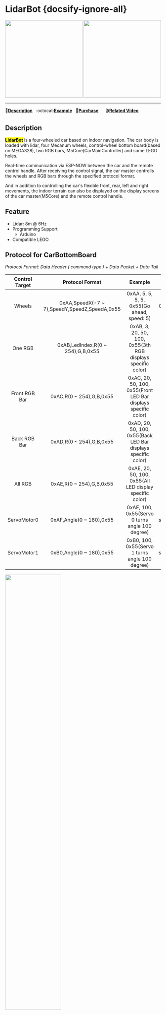 # LidarBot {docsify-ignore-all}

<img src="assets/img/product_pics/app/lidarbot_01.jpg" width="250" height="250"> <img src="assets/img/product_pics/app/lidarbot_03.jpg" width="250" height="250">

* * *

:memo:**[Description](#Description)**&nbsp;&nbsp;&nbsp;:octocat:**[Example](#Example)**&nbsp;&nbsp;&nbsp;🛒**[Purchase](https://www.aliexpress.com/store/product/M5Stack-New-Lidar-Bot-Mini-Car-Lidar-8m-6Hz-McNamm-Wheels-NeoPixel-LED-Bar-with-ESP32/3226069_32951134988.html?spm=a2g1y.12024536.productList_5885013.subject_7)**&nbsp;&nbsp;&nbsp;&nbsp;&nbsp;&nbsp;:clapper:**[Related Video](#Related-Video)**

## Description

**<mark>LidarBot</mark>** is a four-wheeled car based on indoor navigation. The car body is loaded with lidar, four Mecanum wheels, control-wheel bottom board(based on MEGA328), two RGB bars, M5Core(CarMainController) and some LEGO holes.

Real-time communication via ESP-NOW between the car and the remote control handle. After receiving the control signal, the car master controlls the wheels and RGB bars through the specified protocol format.

And in addition to controlling the car's flexible front, rear, left and right movements, the indoor terrain can also be displayed on the display screens of the car master(M5Core) and the remote control handle.

## Feature

- Lidar: 8m @ 6Hz
- Programming Support
   + Arduino
- Compatible LEGO

## Protocol for CarBottomBoard

*Protocol Format: Data Header ( command type ) + Data Packet + Data Tail*

|Control Target| Protocol Format         | Example |       Function               |
|:-------------:|:------------------------------------: |:---:|:---:|
|Wheels| 0xAA,SpeedX(-7 ~ 7),SpeedY,SpeedZ,SpeedA,0x55 |0xAA, 5, 5, 5, 5, 0x55(Go ahead, speed: 5)|ControlWheel(5, 5, 5)|
| One RGB| 0xAB,LedIndex,R(0 ~ 254),G,B,0x55| 0xAB, 3, 20, 50, 100, 0x55(3th RGB displays specific color)|setLedColor(3, 20, 50, 100)|
| Front RGB Bar| 0xAC,R(0 ~ 254),G,B,0x55|0xAC, 20, 50, 100, 0x55(Front LED Bar displays specific color)|setFrontLedBar(20, 50, 100)|
| Back RGB Bar| 0xAD,R(0 ~ 254),G,B,0x55|0xAD, 20, 50, 100, 0x55(Back LED Bar displays specific color)|setBackLedBar(20, 50, 100)|
| All RGB| 0xAE,R(0 ~ 254),G,B,0x55|0xAE, 20, 50, 100, 0x55(All LED display specific color)|setLedAll(20, 50, 100)|
| ServoMotor0 | 0xAF,Angle(0 ~ 180),0x55|0xAF, 100, 0x55(Servo 0 turns angle 100 degree)|setServo0Angle(100)|
| ServoMotor1 | 0xB0,Angle(0 ~ 180),0x55|0xB0, 100, 0x55(Servo 1 turns angle 100 degree)|setServo1Angle(100)|

<img src="assets/img/product_pics/app/lidarbot_04.jpg" width=60% height=60%>

## PARAMETER

- The size of LidarBot: 142mm x 117mm x 120mm
- Communication Parameter
    - M5Core(CarMain) <-> Lidar (<mark>**U1RXD**(GPIO16)</mark> <-> Lidar)
    Serial Configuration: "230400bps, 8, n, 1"(8 bits data, no parity, 1 stop bit)
    - M5Core(CarMain) <-> CarBottomBoard (<mark>**U2TXD**(GPIO17)</mark> <-> Lidar)
    Serial Configuration: "115200bps, 8, n, 1"(8 bits data, no parity, 1 stop bit)
- PinMap
    - ServoMotor0 <-> A0(MEGA328)
    - ServoMotor1 <-> A1(MEGA328)
    - NeoPixelRGB <-> 11(MEGA328)

<img src="assets/img/product_pics/app/lidarbot_05.jpg" width="300" height="300">

## Include

- 1x LidarBot
- 1x Remote Control Handle
- 2x Battery(1300mAh @ 11.1V)
- 1x Power Charger
- 1x Type-C USB Cable

<img src="assets/img/product_pics/app/lidarbot_02.jpg" width="300" height="300">

## APPLICATIONS

- Indoor Navigation
- Autonomous walking maze
- Route plan
- Autopilot

## Example

*If you want the complete code, please click [here](https://github.com/m5stack/Applications-LidarBot/tree/master/LidarBot/Example)。*

**Tree for Example Directory**

├─LidarBot_CarMain_V1.1 - Main program of LidarBot

├─LidarBot_RemoteController_V1.0 - Program of RemoteController V1.0

└─LidarBot_RemoteController_V1.2 - Program of RemoteController V1.2(higher precision)

#### Program analysis:

#### **1. Main program of LidarBot:**

```arduino
/* Main program */
void loop()
{
  espnow.BotConnectUpdate();// ESPNOW reconnect
  lidarcar.MapDisplay();// display map
  esp_now_send(espnow.peer_addr, lidarcar.mapdata, 180);// ESPNOW sends map data
}
```

* **Single function resolution:**

   * Usage of reading radar data

      ```arduino
      #include "lidarcar.h"
      LidarCar lidarcar;

      lidarcar.Init();
      GetData();//save radar data to array distance[]
      ```

   * Usage of line following

      ```arduino
      #include "rprtrack.h"
      Rprtrack rprtrack;

      SensorStatus();// save line following data to array sensorValue[]
      CalTrackDev();// handle array sensorValue[], get car offset and save it
      ```

   * Usage of ESP_NOW

      Please refer to https://github.com/m5stack/M5-espnow


#### **2. Program of RemoteController**

```arduino
/* Main program */
void loop()
{
  espnow.RemoteConnectUpdate();// ESPNOW reconnect
  keyboard.GetValue();// read data of joystick
  // ESPNOW sends joystick data to car
  esp_now_send(espnow.peer_addr, keyboard.keyData, 3);
  MapDisplay();// display map
  accessport.AnalzyCommand();// send map data to PC software
}
```

* **Single function resolution:**

   * Usage of JOYSTICK

      ```arduino
      #include "keyboard.h"
      KeyBoard keyboard;

      keyboard.Init();
      // get joystick data and save to adX, adY
      GetValue();
      ```

   * Usage of communication with PC software

      ```arduino
      #include "accessport.h"
      AccessPort accessport;

      accessport.AnalzyCommand();// send map data to PC software
      ```

## Related Video

**LidarBOT Case - following line in the maze**

<iframe height=498 width=510 src='https://m5stack.oss-cn-shenzhen.aliyuncs.com/video/Blog/Twitch201901/lidarbot.mp4' frameborder="0" allow="accelerometer; autoplay; encrypted-media; gyroscope; picture-in-picture" allowfullscreen></iframe>

**LidarBOT Case - walking the maze**

<iframe height=498 width=510 src='https://m5stack.oss-cn-shenzhen.aliyuncs.com/video/Blog/Twitch201902/LidarBOT%20%20walking%20the%20maze.mp4' frameborder="0" allow="accelerometer; autoplay; encrypted-media; gyroscope; picture-in-picture" allowfullscreen></iframe>